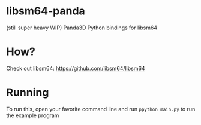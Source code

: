# libsm64-panda
(still super heavy WIP) Panda3D Python bindings for libsm64

# How?
Check out libsm64: https://github.com/libsm64/libsm64

# Running
To run this, open your favorite command line and run ``ppython main.py`` to run the example program